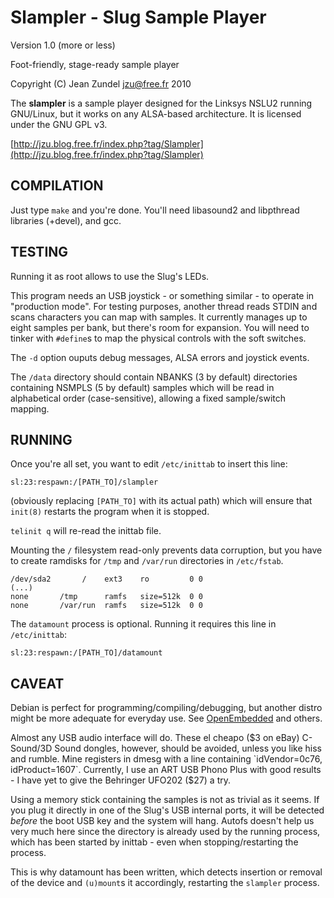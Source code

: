 Slampler - Slug Sample Player
=============================

Version 1.0 (more or less)

Foot-friendly, stage-ready sample player

Copyright (C) Jean Zundel <jzu@free.fr> 2010 

The **slampler** is a sample player designed for the Linksys NSLU2 running
GNU/Linux, but it works on any ALSA-based architecture.  It is licensed under
the GNU GPL v3.

[http://jzu.blog.free.fr/index.php?tag/Slampler](http://jzu.blog.free.fr/index.php?tag/Slampler)

COMPILATION
-----------

Just type `make` and you're done. You'll need libasound2 and libpthread
libraries (+devel), and gcc.


TESTING
-------

Running it as root allows to use the Slug's LEDs.

This program needs an USB joystick - or something similar - to operate
in "production mode". For testing purposes, another thread reads STDIN and
scans characters you can map with samples. It currently manages up to eight
samples per bank, but there's room for expansion. You will need to tinker with
`#define`s to map the physical controls with the soft switches.

The `-d` option ouputs debug messages, ALSA errors and joystick events.

The `/data` directory should contain NBANKS (3 by default) directories 
containing NSMPLS (5 by default) samples which will be read in
alphabetical order (case-sensitive), allowing a fixed sample/switch
mapping.


RUNNING
-------

Once you're all set, you want to edit `/etc/inittab` to insert this line:

    sl:23:respawn:/[PATH_TO]/slampler

(obviously replacing `[PATH_TO]` with its actual path)
which will ensure that `init(8)` restarts the program when it is stopped.

`telinit q` will re-read the inittab file.

Mounting the `/` filesystem read-only prevents data corruption, but you have to
create ramdisks for `/tmp` and `/var/run` directories in `/etc/fstab`.

    /dev/sda2       /    ext3    ro         0 0
    (...)
    none       /tmp      ramfs   size=512k  0 0
    none       /var/run  ramfs   size=512k  0 0

The `datamount` process is optional. Running it requires this line in 
`/etc/inittab`:

    sl:23:respawn:/[PATH_TO]/datamount


CAVEAT
------

Debian is perfect for programming/compiling/debugging, but 
another distro might be more adequate for everyday use.
See [OpenEmbedded](http://wiki.openembedded.net/) and others.

Almost any USB audio interface will do. These el cheapo ($3 on eBay)
C-Sound/3D Sound dongles, however, should be avoided, unless you
like hiss and rumble. Mine registers in dmesg with a line containing
`idVendor=0c76, idProduct=1607`. Currently, I use an ART USB Phono
Plus with good results - I have yet to give the Behringer UFO202 
($27) a try.

Using a memory stick containing the samples is not as trivial as it seems. If
you plug it directly in one of the Slug's USB internal ports, it will be
detected *before* the boot USB key and the system will hang. Autofs doesn't
help us very much here since the directory is already used by the running
process, which has been started by inittab - even when stopping/restarting the
process. 

This is why datamount has been written, which detects insertion or removal of
the device and `(u)mount`s it accordingly, restarting the `slampler` process.


<!-- Convert to HTML using markdown -->
